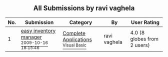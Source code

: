 ﻿<div align="center">

## All Submissions by ravi vaghela

</div>

No.  | Submission | Category | By   | User Rating
---- | ---------- | -------- | ---- | -----------
1 | [easy inventory manager<br /><sup>2009-10-16 18:15:46</sup>](https://github.com/Planet-Source-Code/ravi-vaghela-easy-inventory-manager__1-72886) | [Complete Applications<br /><sup>Visual Basic</sup>](../ByCategory/complete-applications__1-27.md) | ravi vaghela | 4.0 (8 globes from 2 users)
